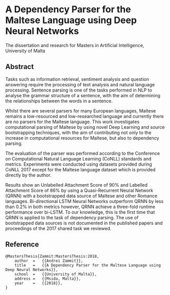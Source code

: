 # A Dependency Parser for the Maltese Language using Deep Neural Networks
The dissertation and research for Masters in Artificial Intelligence, University of Malta

## Abstract
Tasks such as information retrieval, sentiment analysis and question answering require the processing of text analysis and natural language processing. Sentence parsing is one of the tasks performed in NLP to analyse the grammar structure of a sentence, with the aim of determining the relationships between the words in a sentence.

Whilst there are several parsers for many European languages, Maltese remains a low-resourced and low-researched language and currently there are no parsers for the Maltese language. This work investigates computational parsing of Maltese by using novel Deep Learning and source bootstrapping techniques, with the aim of contributing not only to the increase in computational resources for Maltese, but also to dependency parsing. 

The evaluation of the parser was performed according to the Conference on Computational Natural Language Learning (CoNLL) standards and metrics. Experiments were conducted using datasets provided during CoNLL 2017 except for the Maltese language dataset which is provided directly by the author.

Results show an Unlabelled Attachment Score of 90\% and Labelled Attachment Score of 86\% by using a Quasi-Recurrent Neural Network (QRNN) with a bootstrapped data source of Maltese and other Romance languages. Bi-directional LSTM Neural Networks outperform QRNN by less than 0.2\% in both metrics however, QRNN achieve a three-fold runtime performance over bi-LSTM. To our knowledge, this is the first time that QRNN is applied to the task of dependency parsing. The use of bootstrapped data sources is not documented in the published papers and proceedings of the 2017 shared task we reviewed. 

## Reference
```
@MastersThesis{Zammit:MastersThesis:2018,
	author	=	{{Andrei Zammit}},
	title	=	{{A Dependency Parser for the Maltese Language using Deep Neural Networks}},
	school	=	{{University of Malta}},
	address	=	{{Msida, Malta}},
	year	=	{{2018}},
}
```
